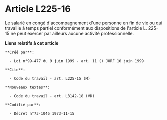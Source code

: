 # Article L225-16

Le salarié en congé d'accompagnement d'une personne en fin de vie ou qui travaille à temps partiel conformément aux
dispositions de l'article L. 225-15 ne peut exercer par ailleurs aucune activité professionnelle.

**Liens relatifs à cet article**

	**Créé par**:

	  - Loi n°99-477 du 9 juin 1999 - art. 11 () JORF 10 juin 1999

	**Cite**:

	  - Code du travail - art. L225-15 (M)

	**Nouveaux textes**:

	  - Code du travail - art. L3142-18 (VD)

	**Codifié par**:

	  - Décret n°73-1046 1973-11-15
